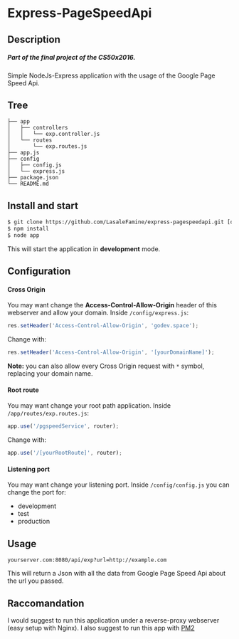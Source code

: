 # Express-PageSpeedApi
## Description
##### Part of the final project of the CS50x2016.
Simple NodeJs-Express application with the usage of the Google Page Speed Api.
## Tree
```
├── app
│   ├── controllers
│   │   └── exp.controller.js
│   └── routes
│       └── exp.routes.js
├── app.js
├── config
│   ├── config.js
│   └── express.js
├── package.json
└── README.md
```
## Install and start
```sh
$ git clone https://github.com/LasaleFamine/express-pagespeedapi.git [optional name]
$ npm install
$ node app 
```
This will start the application in **development** mode.
## Configuration
#### Cross Origin
You may want change the **Access-Control-Allow-Origin** header of this webserver and allow your domain.
Inside `/config/express.js`:
```js
res.setHeader('Access-Control-Allow-Origin', 'godev.space');
```
Change with:
```js
res.setHeader('Access-Control-Allow-Origin', '[yourDomainName]');
```
**Note:** you can also allow every Cross Origin request with `*` symbol, replacing your domain name.
#### Root route
You may want change your root path application.
Inside `/app/routes/exp.routes.js`:
```js
app.use('/pgspeedService', router);
```
Change with:
```js
app.use('/[yourRootRoute]', router);
```
#### Listening port
You may want change your listening port.
Inside `/config/config.js` you can change the port for:
- development
- test
- production

## Usage
```
yourserver.com:8080/api/exp?url=http://example.com
```
This will return a Json with all the data from Google Page Speed Api about the url you passed.

## Raccomandation
I would suggest to run this application under a reverse-proxy webserver (easy setup with Nginx). I also suggest to run this app with [PM2](https://github.com/Unitech/pm2)  
